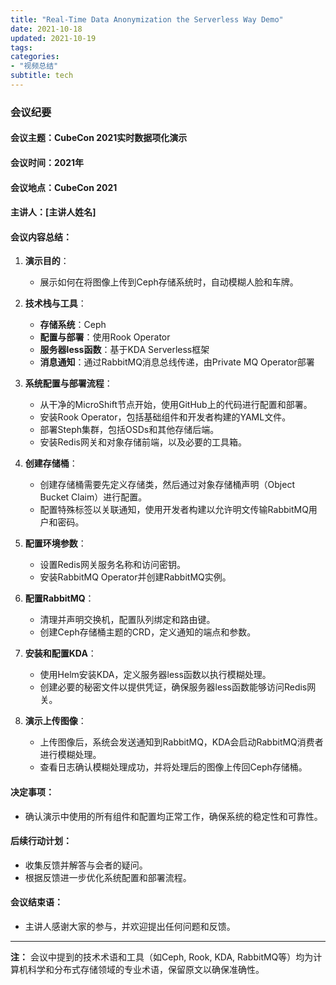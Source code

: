 ```yaml
---
title: "Real-Time Data Anonymization the Serverless Way Demo"
date: 2021-10-18
updated: 2021-10-19
tags:
categories:
- "视频总结"
subtitle: tech
---
```



### 会议纪要

#### 会议主题：CubeCon 2021实时数据项化演示

#### 会议时间：2021年

#### 会议地点：CubeCon 2021

#### 主讲人：[主讲人姓名]

#### 会议内容总结：

1. **演示目的**：
   - 展示如何在将图像上传到Ceph存储系统时，自动模糊人脸和车牌。

2. **技术栈与工具**：
   - **存储系统**：Ceph
   - **配置与部署**：使用Rook Operator
   - **服务器less函数**：基于KDA Serverless框架
   - **消息通知**：通过RabbitMQ消息总线传递，由Private MQ Operator部署

3. **系统配置与部署流程**：
   - 从干净的MicroShift节点开始，使用GitHub上的代码进行配置和部署。
   - 安装Rook Operator，包括基础组件和开发者构建的YAML文件。
   - 部署Steph集群，包括OSDs和其他存储后端。
   - 安装Redis网关和对象存储前端，以及必要的工具箱。

4. **创建存储桶**：
   - 创建存储桶需要先定义存储类，然后通过对象存储桶声明（Object Bucket Claim）进行配置。
   - 配置特殊标签以关联通知，使用开发者构建以允许明文传输RabbitMQ用户和密码。

5. **配置环境参数**：
   - 设置Redis网关服务名称和访问密钥。
   - 安装RabbitMQ Operator并创建RabbitMQ实例。

6. **配置RabbitMQ**：
   - 清理并声明交换机，配置队列绑定和路由键。
   - 创建Ceph存储桶主题的CRD，定义通知的端点和参数。

7. **安装和配置KDA**：
   - 使用Helm安装KDA，定义服务器less函数以执行模糊处理。
   - 创建必要的秘密文件以提供凭证，确保服务器less函数能够访问Redis网关。

8. **演示上传图像**：
   - 上传图像后，系统会发送通知到RabbitMQ，KDA会启动RabbitMQ消费者进行模糊处理。
   - 查看日志确认模糊处理成功，并将处理后的图像上传回Ceph存储桶。

#### 决定事项：
- 确认演示中使用的所有组件和配置均正常工作，确保系统的稳定性和可靠性。

#### 后续行动计划：
- 收集反馈并解答与会者的疑问。
- 根据反馈进一步优化系统配置和部署流程。

#### 会议结束语：
- 主讲人感谢大家的参与，并欢迎提出任何问题和反馈。

---

**注：** 会议中提到的技术术语和工具（如Ceph, Rook, KDA, RabbitMQ等）均为计算机科学和分布式存储领域的专业术语，保留原文以确保准确性。